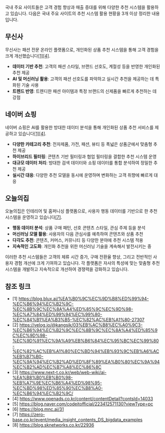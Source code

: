 국내 주요 사이트들은 고객 경험 향상과 매출 증대를 위해 다양한 추천 시스템을 활용하고 있습니다. 다음은 국내 주요 사이트의 추천 시스템 활용 현황을 3개 이상 정리한 내용입니다.

## 무신사

무신사는 패션 전문 온라인 플랫폼으로, 개인화된 상품 추천 시스템을 통해 고객 경험을 크게 개선했습니다[[1]](https://blog.blux.ai/%EA%B0%9C%EC%9D%B8%ED%99%94-%EC%B6%94%EC%B2%9C-%EC%8B%9C%EC%8A%A4%ED%85%9C%EC%9D%98-%EC%A7%84%ED%99%94%EC%99%80-%EC%84%B1%EA%B3%B5-%EC%82%AC%EB%A1%80-27307)[[4]](https://www.openads.co.kr/content/contentDetail?contsId=14033).

- **데이터 기반 추천**: 고객의 패션 스타일, 브랜드 선호도, 계절성 등을 반영한 개인화된 추천 제공
- **AI 및 머신러닝 활용**: 고객의 패션 선호도를 파악하고 실시간 추천을 제공하는 데 특화된 기술 사용
- **트렌드 반영**: 트렌디한 패션 아이템과 특정 브랜드의 신제품을 빠르게 추천하는 데 강점

## 네이버 쇼핑

네이버 쇼핑은 AI를 활용한 방대한 데이터 분석을 통해 개인화된 상품 추천 서비스를 제공하고 있습니다[[1]](https://blog.blux.ai/%EA%B0%9C%EC%9D%B8%ED%99%94-%EC%B6%94%EC%B2%9C-%EC%8B%9C%EC%8A%A4%ED%85%9C%EC%9D%98-%EC%A7%84%ED%99%94%EC%99%80-%EC%84%B1%EA%B3%B5-%EC%82%AC%EB%A1%80-27307)[[4]](https://www.openads.co.kr/content/contentDetail?contsId=14033).

- **다양한 카테고리 추천**: 전자제품, 가전, 패션, 뷰티 등 폭넓은 상품군에서 맞춤형 추천 제공
- **하이브리드 필터링**: 콘텐츠 기반 필터링과 협업 필터링을 결합한 추천 시스템 운영
- **대규모 데이터 처리**: 방대한 검색 데이터와 쇼핑 데이터를 통합 분석하여 정밀한 추천 제공
- **실시간 대응**: 다양한 추천 모델을 동시에 운영하며 변화하는 고객 취향에 빠르게 대응

## 오늘의집

오늘의집은 인테리어 및 홈퍼니싱 플랫폼으로, 사용자 행동 데이터를 기반으로 한 추천 시스템을 운영하고 있습니다[[7]](https://zero-base.co.kr/event/media_insight_contents_DS_bigdata_examples).

- **행동 데이터 분석**: 상품 구매 패턴, 선호 콘텐츠 스타일, 관심 주제 등을 분석
- **머신러닝 모델 활용**: 사용자의 다음 관심사를 예측하여 콘텐츠와 상품 추천
- **다각도 추천**: 콘텐츠, 커머스, 커뮤니티 등 다양한 분야에 추천 시스템 적용
- **지속적인 고도화**: 개인화 추천을 위한 머신러닝 기술을 계속해서 발전시키는 중

이러한 추천 시스템들은 고객의 체류 시간 증가, 구매 전환율 향상, 그리고 전반적인 사용자 경험 개선에 크게 기여하고 있습니다. 각 플랫폼은 자사의 특성에 맞는 맞춤형 추천 시스템을 개발하고 지속적으로 개선하여 경쟁력을 강화하고 있습니다.

## 참조 링크
- [1] https://blog.blux.ai/%EA%B0%9C%EC%9D%B8%ED%99%94-%EC%B6%94%EC%B2%9C-%EC%8B%9C%EC%8A%A4%ED%85%9C%EC%9D%98-%EC%A7%84%ED%99%94%EC%99%80-%EC%84%B1%EA%B3%B5-%EC%82%AC%EB%A1%80-27307
- [2] https://velog.io/@kangsik/03%EB%AC%B8%EC%A0%9C3-%EC%B6%94%EC%B2%9C%EC%8B%9C%EC%8A%A4%ED%85%9C%EC%9D%98-%EC%9D%91%EC%9A%A9%EB%B6%84%EC%95%BC%EC%99%80-%EC%82%AC%EB%A1%80%EC%BD%94%EB%93%9C%EB%A6%AC%EB%B7%B0-%EC%9A%94%EC%B2%AD%ED%8F%89%EA%B0%80%EC%9A%94%EC%B2%AD%EC%B7%A8%EC%86%8C
- [3] https://www.next-t.co.kr/web/web-wiki/ai-%EA%B8%B0%EB%B0%98-%EB%A7%9E%EC%B6%A4%ED%98%95-%EC%BD%98%ED%85%90%EC%B8%A0-%EC%B6%94%EC%B2%9C/
- [4] https://www.openads.co.kr/content/contentDetail?contsId=14033
- [5] https://blog.naver.com/codeitofficial/223412571130?viewType=pc
- [6] https://blog.mnc.ai/31
- [7] https://zero-base.co.kr/event/media_insight_contents_DS_bigdata_examples
- [8] https://blog.sknetworks.co.kr/22936